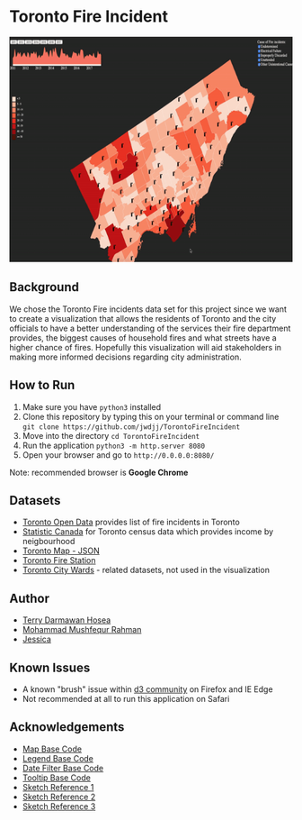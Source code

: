 # Toronto Fire Incident

<p align="center">
  <img width="750" height="400" src="./images/latest-demo.gif">
</p>

## Background

We chose the Toronto Fire incidents data set for this project since we want to create a visualization that allows the residents of Toronto and the city officials to have a better understanding of the services their fire department provides, the biggest causes of household fires and what streets have a higher chance of fires. Hopefully this visualization will aid stakeholders in making more informed decisions regarding city administration.

## How to Run

1. Make sure you have `python3` installed
2. Clone this repository by typing this on your terminal or command line `git clone https://github.com/jwdjj/TorontoFireIncident`
3. Move into the directory `cd TorontoFireIncident`
4. Run the application `python3 -m http.server 8080`
5. Open your browser and go to `http://0.0.0.0:8080/`

Note: recommended browser is **Google Chrome**


## Datasets

- [Toronto Open Data](https://open.toronto.ca/dataset/fire-incidents/) provides list of fire incidents in Toronto
- [Statistic Canada](https://www03.cmhc-schl.gc.ca/hmip-pimh/en/TableMapChart/TableMatchingCriteria?GeographyType=MetropolitanMajorArea&GeographyId=2270&CategoryLevel1=Population%2C%20Households%20and%20Housing%20Stock&CategoryLevel2=Household%20Income&ColumnField=HouseholdIncomeRange&RowField=Neighbourhood&SearchTags%5B0%5D.Key=Households&SearchTags%5B0%5D.Value=Number&SearchTags%5B1%5D.Key=Statistics&SearchTags%5B1%5D.Value=AverageAndMedian) for Toronto census data which provides income by neigbourhood
- [Toronto Map - JSON](https://github.com/jasonicarter/toronto-geojson)
- [Toronto Fire Station](https://www.toronto.ca/community-people/public-safety-alerts/understanding-emergency-services/fire-station-locations/)
- [Toronto City Wards](https://open.toronto.ca/dataset/city-wards/) - related datasets, not used in the visualization


## Author
- [Terry Darmawan Hosea](https://github.com/terryhosea)
- [Mohammad Mushfequr Rahman](https://github.com/Mushfequr-Rahman)
- [Jessica](https://github.com/jwdjj)


## Known Issues
- A known "brush" issue within [d3 community](https://github.com/d3/d3-brush/issues/60) on Firefox and IE Edge
- Not recommended at all to run this application on Safari


## Acknowledgements

- [Map Base Code](http://bl.ocks.org/michellechandra/0b2ce4923dc9b5809922)
- [Legend Base Code](https://embed.plnkr.co/plunk/gE1xQu)
- [Date Filter Base Code](http://bl.ocks.org/timelyportfolio/5c136de85de1c2abb6fc)
- [Tooltip Base Code](https://bl.ocks.org/tiffylou/88f58da4599c9b95232f5c89a6321992 )
- [Sketch Reference 1](https://www.r-bloggers.com/plotting-choropleths-from-shapefiles-in-r-with-ggmap-toronto-neighbourhoods-by-population/ )
- [Sketch Reference 2](http://cityinsight-interface.ssg.coop/toronto-emissions)
- [Sketch Reference 3](https://public.tableau.com/profile/lilly.tong#!/vizhome/shared/HNH4PXQRX)